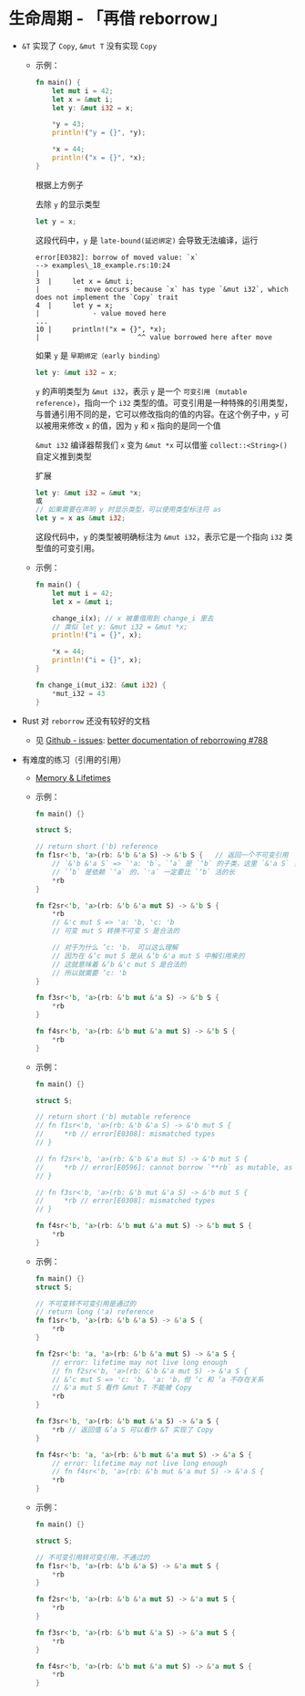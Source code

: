 # 生命周期 - 「再借 reborrow」

- `&T` 实现了 `Copy`, `&mut T` 没有实现 `Copy`
  - 示例：

    ```rust
    fn main() {
        let mut i = 42;
        let x = &mut i;
        let y: &mut i32 = x;

        *y = 43;
        println!("y = {}", *y);

        *x = 44;
        println!("x = {}", *x);
    }
    ```

    根据上方例子

    去除 `y` 的显示类型  

    ```rust
    let y = x;
    ```

    这段代码中，`y` 是 `late-bound(延迟绑定)` 会导致无法编译，运行

    ```text
    error[E0382]: borrow of moved value: `x`
    --> examples\_18_example.rs:10:24
    |
    3  |     let x = &mut i;
    |         - move occurs because `x` has type `&mut i32`, which does not implement the `Copy` trait
    4  |     let y = x;
    |             - value moved here
    ...
    10 |     println!("x = {}", *x);
    |                        ^^ value borrowed here after move
    ```

    如果 `y` 是 `早期绑定（early binding）`

    ```rust
    let y: &mut i32 = x;
    ```

    `y` 的声明类型为 `&mut i32`，表示 `y` 是一个 `可变引用 (mutable reference)`，指向一个 `i32` 类型的值。可变引用是一种特殊的引用类型，与普通引用不同的是，它可以修改指向的值的内容。在这个例子中，`y` 可以被用来修改 `x` 的值，因为 `y` 和 `x` 指向的是同一个值

    `&mut i32` 编译器帮我们 `x` 变为 `&mut *x` 可以借鉴 `collect::<String>()` 自定义推到类型

    扩展

    ```rust
    let y: &mut i32 = &mut *x;
    或
    // 如果需要在声明 y 时显示类型，可以使用类型标注符 as
    let y = x as &mut i32;
    ```

    这段代码中，`y` 的类型被明确标注为 `&mut i32`，表示它是一个指向 `i32` 类型值的可变引用。

  - 示例：

    ```rust
    fn main() {
        let mut i = 42;
        let x = &mut i;

        change_i(x); // x 被重借用到 change_i 里去
        // 类似 let y: &mut i32 = &mut *x;
        println!("i = {}", x);

        *x = 44;
        println!("i = {}", x);
    }

    fn change_i(mut_i32: &mut i32) {
        *mut_i32 = 43
    }
    ```

- Rust 对 `reborrow` 还没有较好的文档
  - 见 [Github - issues](https://github.com/rust-lang/reference): [better documentation of reborrowing #788](https://github.com/rust-lang/reference/issues/788)
- 有难度的练习（引用的引用）
  - [Memory & Lifetimes](https://cheats.rs/#memory-lifetimes)
  - 示例：

    ```rust
    fn main() {}

    struct S;

    // return short ('b) reference
    fn f1sr<'b, 'a>(rb: &'b &'a S) -> &'b S {   // 返回一个不可变引用
        // `&'b &'a S` => `'a: 'b`。`’a` 是 `‘b` 的子类，这里 `&'a S` 当成 T 
        // `’b` 是依赖 `‘a` 的，`'a` 一定要比 `’b` 活的长
        *rb
    }

    fn f2sr<'b, 'a>(rb: &'b &'a mut S) -> &'b S {
        *rb
        // &'c mut S => 'a: 'b, 'c: 'b
        // 可变 mut S 转换不可变 S 是合法的

        // 对于为什么 ’c: 'b， 可以这么理解
        // 因为在 &‘c mut S 是从 &’b &'a mut S 中解引用来的
        // 这就意味着 &‘b &'c mut S 是合法的
        // 所以就需要 ’c: 'b
    }

    fn f3sr<'b, 'a>(rb: &'b mut &'a S) -> &'b S {
        *rb
    }

    fn f4sr<'b, 'a>(rb: &'b mut &'a mut S) -> &'b S {
        *rb
    }
    ```

  - 示例：

    ```rust
    fn main() {}

    struct S;

    // return short ('b) mutable reference
    // fn f1sr<'b, 'a>(rb: &'b &'a S) -> &'b mut S {
    //     *rb // error[E0308]: mismatched types
    // }

    // fn f2sr<'b, 'a>(rb: &'b &'a mut S) -> &'b mut S {
    //     *rb // error[E0596]: cannot borrow `**rb` as mutable, as it is behind a `&` reference
    // }

    // fn f3sr<'b, 'a>(rb: &'b mut &'a S) -> &'b mut S {
    //     *rb // error[E0308]: mismatched types
    // }

    fn f4sr<'b, 'a>(rb: &'b mut &'a mut S) -> &'b mut S {
        *rb
    }
    ```

  - 示例：

    ```rust
    fn main() {}
    struct S;

    // 不可变转不可变引用是通过的
    // return long ('a) reference
    fn f1sr<'b, 'a>(rb: &'b &'a S) -> &'a S {
        *rb
    }

    fn f2sr<'b: 'a, 'a>(rb: &'b &'a mut S) -> &'a S {
        // error: lifetime may not live long enough
        // fn f2sr<'b, 'a>(rb: &'b &'a mut S) -> &'a S {
        // &‘c mut S => 'c: 'b， 'a: 'b，但 ‘c 和 ’a 不存在关系
        // &'a mut S 看作 &mut T 不能被 Copy
        *rb
    }

    fn f3sr<'b, 'a>(rb: &'b mut &'a S) -> &'a S {
        *rb // 返回值 &’a S 可以看作 &T 实现了 Copy
    }

    fn f4sr<'b: 'a, 'a>(rb: &'b mut &'a mut S) -> &'a S {
        // error: lifetime may not live long enough
        // fn f4sr<'b, 'a>(rb: &'b mut &'a mut S) -> &'a S {
        *rb
    }
    ```

  - 示例：

    ```rust
    fn main() {}

    struct S;

    // 不可变引用转可变引用，不通过的
    fn f1sr<'b, 'a>(rb: &'b &'a S) -> &'a mut S {
        *rb
    }

    fn f2sr<'b, 'a>(rb: &'b &'a mut S) -> &'a mut S {
        *rb
    }

    fn f3sr<'b, 'a>(rb: &'b mut &'a S) -> &'a mut S {
        *rb
    }

    fn f4sr<'b, 'a>(rb: &'b mut &'a mut S) -> &'a mut S {
        *rb
    }
    ```

